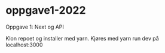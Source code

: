 # oppgave1-2022
Oppgave 1: Next og API

Klon repoet og installer med yarn. Kjøres med yarn run dev på localhost:3000
